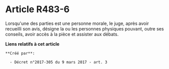 # Article R483-6

Lorsqu'une des parties est une personne morale, le juge, après avoir recueilli son avis, désigne la ou les personnes
physiques pouvant, outre ses conseils, avoir accès à la pièce et assister aux débats.

**Liens relatifs à cet article**

	**Créé par**:

	  - Décret n°2017-305 du 9 mars 2017 - art. 3
